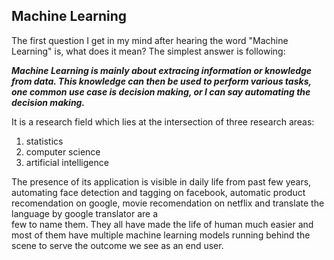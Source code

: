 ## Machine Learning 

The first question I get in my mind after hearing the word "Machine Learning" is, what does it mean? The simplest answer is following: 

***Machine Learning is mainly about extracing information or knowledge from data. This knowledge can then be 
used to perform various tasks, one common use case is decision making, or I can say automating the decision making.***


It is a research field which lies at the intersection of three research areas: 

1. statistics 
2. computer science 
3. artificial intelligence 

The presence of its application is visible in daily life from past few years, automating face detection and tagging on facebook, 
automatic product recomendation on google, movie recomendation on netflix and translate the language by google translator are a  
few to name them. They all have made the life of human much easier and most of them have multiple machine learning models running 
behind the scene to serve the outcome we see as an end user. 



